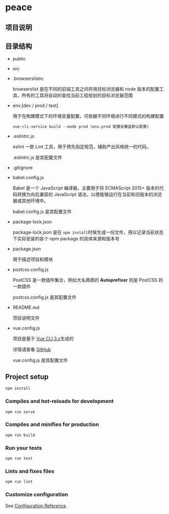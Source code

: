 # peace

## 项目说明

> >

## 目录结构

- public

- src

- .browserslistrc

  browserslist 是在不同的前端工具之间共用目标浏览器和 node 版本的配置工具，所有的工具将自动的查找当前工程规划的目标浏览器范围

- env.[dev / prod / test]

  用于在构建模式下的环境变量配置，可依据不同环境进行不同模式的构建配置

  ```shell
  vue-cli-service build --mode prod (env.prod 配置会覆盖默认配置)
  ```

- .eslintrc.js

  eslint 一款 Lint 工具，用于预先指定规范，辅助产出风格统一的代码。

  .eslintrc.js 是其配置文件

- .gitignore

* babel.config.js

  Babel 是一个 JavaScript 编译器，主要用于将 ECMAScript 2015+ 版本的代码转换为向后兼容的 JavaScript 语法，以便能够运行在当前和旧版本的浏览器或其他环境中。

  babel.config.js 是其配置文件

* package-lock.json

  package-lock.json 是在 `npm install`时候生成一份文件，用以记录当前状态下实际安装的各个 npm package 的具体来源和版本号

* package.json

  用于描述项目和模块

* postcss.config.js

  PostCSS 是一款插件集合，例如大名鼎鼎的 **Autoprefixer** 则是 PostCSS 的一款插件

  postcss.config.js 是其配置文件

* README.md

  项目说明文件

* vue.config.js

  项目是基于 [Vue CLI 3.x](https://cli.vuejs.org/guide/)生成的

  详情请查看 [GitHub](https://github.com/vuejs/vue-cli)

  vue.config.js 是其配置文件

## Project setup

```
npm install
```

### Compiles and hot-reloads for development

```
npm run serve
```

### Compiles and minifies for production

```
npm run build
```

### Run your tests

```
npm run test
```

### Lints and fixes files

```
npm run lint
```

### Customize configuration

See [Configuration Reference](https://cli.vuejs.org/config/).
